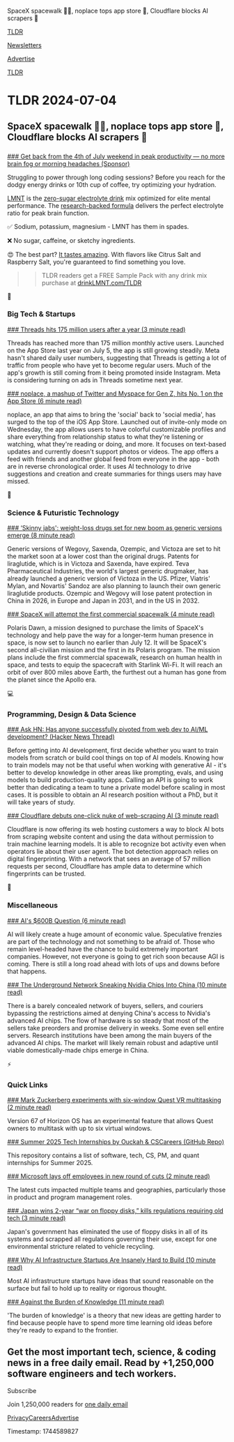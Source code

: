 SpaceX spacewalk 🧑‍🚀, noplace tops app store 📱, Cloudflare blocks AI scrapers 🤖

[TLDR](/)

[Newsletters](/newsletters)

[Advertise](https://advertise.tldr.tech/)

[TLDR](/)

# TLDR 2024-07-04

## SpaceX spacewalk 🧑‍🚀, noplace tops app store 📱, Cloudflare blocks AI scrapers 🤖

### 

[### Get back from the 4th of July weekend in peak productivity — no more brain fog or morning headaches (Sponsor)](http://drinklmnt.com/TLDR)

Struggling to power through long coding sessions? Before you reach for the dodgy energy drinks or 10th cup of coffee, try optimizing your hydration.

[LMNT](http://drinklmnt.com/TLDR) is the [zero-sugar electrolyte drink](http://drinklmnt.com/TLDR) mix optimized for elite mental performance. The [research-backed formula](http://drinklmnt.com/TLDR) delivers the perfect electrolyte ratio for peak brain function.

✅ Sodium, potassium, magnesium - LMNT has them in spades.

❌ No sugar, caffeine, or sketchy ingredients.

😍 The best part? [It tastes amazing](http://drinklmnt.com/TLDR). With flavors like Citrus Salt and Raspberry Salt, you're guaranteed to find something you love.

>> TLDR readers get a FREE Sample Pack with any drink mix purchase at [drinkLMNT.com/TLDR](http://drinklmnt.com/TLDR)

📱

### Big Tech & Startups

[### Threads hits 175 million users after a year (3 minute read)](https://www.theverge.com/2024/7/3/24191074/meta-threads-users-mark-zuckerberg?utm_source=tldrnewsletter)

Threads has reached more than 175 million monthly active users. Launched on the App Store last year on July 5, the app is still growing steadily. Meta hasn't shared daily user numbers, suggesting that Threads is getting a lot of traffic from people who have yet to become regular users. Much of the app's growth is still coming from it being promoted inside Instagram. Meta is considering turning on ads in Threads sometime next year.

[### noplace, a mashup of Twitter and Myspace for Gen Z, hits No. 1 on the App Store (6 minute read)](https://techcrunch.com/2024/07/03/noplace-a-mashup-of-twitter-and-myspace-for-gen-z-hits-no-1-on-the-app-store/?utm_source=tldrnewsletter)

noplace, an app that aims to bring the 'social' back to 'social media', has surged to the top of the iOS App Store. Launched out of invite-only mode on Wednesday, the app allows users to have colorful customizable profiles and share everything from relationship status to what they're listening or watching, what they're reading or doing, and more. It focuses on text-based updates and currently doesn't support photos or videos. The app offers a feed with friends and another global feed from everyone in the app - both are in reverse chronological order. It uses AI technology to drive suggestions and creation and create summaries for things users may have missed.

🚀

### Science & Futuristic Technology

[### ‘Skinny jabs': weight-loss drugs set for new boom as generic versions emerge (8 minute read)](https://www.theguardian.com/business/article/2024/jun/25/skinny-jabs-weight-loss-drugs-generic-ozempic-wegovy-saxenda?utm_source=tldrnewsletter)

Generic versions of Wegovy, Saxenda, Ozempic, and Victoza are set to hit the market soon at a lower cost than the original drugs. Patents for liraglutide, which is in Victoza and Saxenda, have expired. Teva Pharmaceutical Industries, the world's largest generic drugmaker, has already launched a generic version of Victoza in the US. Pfizer, Viatris' Mylan, and Novartis' Sandoz are also planning to launch their own generic liraglutide products. Ozempic and Wegovy will lose patent protection in China in 2026, in Europe and Japan in 2031, and in the US in 2032.

[### SpaceX will attempt the first commercial spacewalk (4 minute read)](https://www.popsci.com/science/spacex-polaris-dawn-spacewalk/?utm_source=tldrnewsletter)

Polaris Dawn, a mission designed to purchase the limits of SpaceX's technology and help pave the way for a longer-term human presence in space, is now set to launch no earlier than July 12. It will be SpaceX's second all-civilian mission and the first in its Polaris program. The mission plans include the first commercial spacewalk, research on human health in space, and tests to equip the spacecraft with Starlink Wi-Fi. It will reach an orbit of over 800 miles above Earth, the furthest out a human has gone from the planet since the Apollo era.

💻

### Programming, Design & Data Science

[### Ask HN: Has anyone successfully pivoted from web dev to AI/ML development? (Hacker News Thread)](https://news.ycombinator.com/item?id=40866311&amp;utm_source=tldrnewsletter)

Before getting into AI development, first decide whether you want to train models from scratch or build cool things on top of AI models. Knowing how to train models may not be that useful when working with generative AI - it's better to develop knowledge in other areas like prompting, evals, and using models to build production-quality apps. Calling an API is going to work better than dedicating a team to tune a private model before scaling in most cases. It is possible to obtain an AI research position without a PhD, but it will take years of study.

[### Cloudflare debuts one-click nuke of web-scraping AI (3 minute read)](https://www.theregister.com/2024/07/03/cloudflare_ai_blocks/?utm_source=tldrnewsletter)

Cloudflare is now offering its web hosting customers a way to block AI bots from scraping website content and using the data without permission to train machine learning models. It is able to recognize bot activity even when operators lie about their user agent. The bot detection approach relies on digital fingerprinting. With a network that sees an average of 57 million requests per second, Cloudflare has ample data to determine which fingerprints can be trusted.

🎁

### Miscellaneous

[### AI's $600B Question (6 minute read)](https://www.sequoiacap.com/article/ais-600b-question/?utm_source=tldrnewsletter)

AI will likely create a huge amount of economic value. Speculative frenzies are part of the technology and not something to be afraid of. Those who remain level-headed have the chance to build extremely important companies. However, not everyone is going to get rich soon because AGI is coming. There is still a long road ahead with lots of ups and downs before that happens.

[### The Underground Network Sneaking Nvidia Chips Into China (10 minute read)](https://www.wsj.com/tech/the-underground-network-sneaking-nvidia-chips-into-china-f733aaa6?st=r8i2jlkvq7ac0sy&reflink=desktopwebshare_permalink&utm_source=tldrnewsletter)

There is a barely concealed network of buyers, sellers, and couriers bypassing the restrictions aimed at denying China's access to Nvidia's advanced AI chips. The flow of hardware is so steady that most of the sellers take preorders and promise delivery in weeks. Some even sell entire servers. Research institutions have been among the main buyers of the advanced AI chips. The market will likely remain robust and adaptive until viable domestically-made chips emerge in China.

⚡

### Quick Links

[### Mark Zuckerberg experiments with six-window Quest VR multitasking (2 minute read)](https://www.theverge.com/2024/7/3/24191722/meta-quest-horizon-os-67-multitasking-update?utm_source=tldrnewsletter)

Version 67 of Horizon OS has an experimental feature that allows Quest owners to multitask with up to six virtual windows.

[### Summer 2025 Tech Internships by Ouckah & CSCareers (GitHub Repo)](https://github.com/Ouckah/Summer2025-Internships?utm_source=tldrnewsletter)

This repository contains a list of software, tech, CS, PM, and quant internships for Summer 2025.

[### Microsoft lays off employees in new round of cuts (2 minute read)](https://www.geekwire.com/2024/microsoft-lays-off-employees-in-new-round-of-cuts/?utm_source=tldrnewsletter)

The latest cuts impacted multiple teams and geographies, particularly those in product and program management roles.

[### Japan wins 2-year “war on floppy disks,” kills regulations requiring old tech (3 minute read)](https://arstechnica.com/gadgets/2024/07/japans-government-finally-exits-90s-ends-floppy-disk-use/?utm_source=tldrnewsletter)

Japan's government has eliminated the use of floppy disks in all of its systems and scrapped all regulations governing their use, except for one environmental stricture related to vehicle recycling.

[### Why AI Infrastructure Startups Are Insanely Hard to Build (10 minute read)](https://nextword.substack.com/p/why-ai-infrastructure-startups-are?utm_source=tldrnewsletter)

Most AI infrastructure startups have ideas that sound reasonable on the surface but fail to hold up to reality or rigorous thought.

[### Against the Burden of Knowledge (11 minute read)](https://www.theseedsofscience.pub/p/against-the-burden-of-knowledge?utm_source=tldrnewsletter)

'The burden of knowledge' is a theory that new ideas are getting harder to find because people have to spend more time learning old ideas before they're ready to expand to the frontier.

## Get the most important tech, science, & coding news in a free daily email. Read by +1,250,000 software engineers and tech workers.

Subscribe

Join 1,250,000 readers for [one daily email](/api/latest/tech)

[Privacy](/privacy)[Careers](https://jobs.ashbyhq.com/tldr.tech)[Advertise](/tech/advertise)

Timestamp: 1744589827